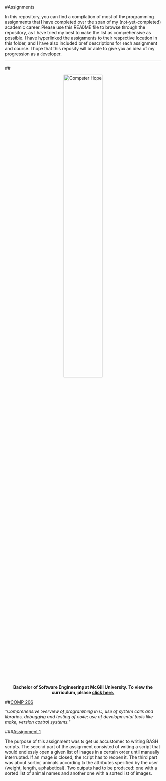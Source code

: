 #Assignments 

In this repository, you can find a compilation of most of the programming assignments that I have completed over the span of my (not-yet-completed) academic career. Please use this README file to browse through the repository, as I have tried my best to make the list as comprehensive as possible. I have hyperlinked the assignments to their respective location in this folder, and I have also included brief descriptions for each assignment and course. I hope that this reposity will br able to give you an idea of my progression as a developer.   


___

##<div align="center"><img src="http://royalvictoria.mcgill.ca/wp-content/uploads/2014/02/logo_video.png"  width="50%" height="50%" alt="Computer Hope"></div>

<div align="center"><b>Bachelor of Software Engineering at McGill University. To view the curriculum, please <a href="http://www.mcgill.ca/ece/programs/undergrad/information/se/2015-2016-software-engineering-7-semester-curriculum">click here.</a></b>
</div>

##[COMP 206](http://www.cs.mcgill.ca/~cs206/)

<i>"Comprehensive overview of programming in C, use of system calls and libraries, debugging and testing of code; use of developmental tools like make, version control systems."</i> 

###[Assignment 1](https://github.com/alexboii/Assignments/tree/master/McGill%20University/COMP%20206%20-%20Intro%20to%20Software%20Systems/Assignment%201) 

The purpose of this assignment was to get us accustomed to writing BASH scripts. The second part of the assignment consisted of writing a script that would endlessly open a given list of images in a certain order until manually interrupted. If an image is closed, the script has to reopen it. The third part was about sorting animals according to the attributes specified by the user (weight, length, alphabetical). Two outputs had to be produced: one with a sorted list of animal names and another one with a sorted list of images. 
